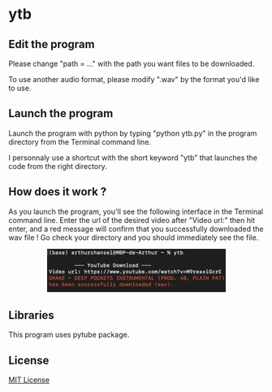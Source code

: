 # ytb

## Edit the program
Please change "path = ..." with the path you want files to be downloaded.

To use another audio format, please modify ".wav" by the format you'd like to use.

## Launch the program
Launch the program with python by typing "python ytb.py" in the program directory from the Terminal command line.

I personnaly use a shortcut with the short keyword "ytb" that launches the code from the right directory.

## How does it work ?
As you launch the program, you'll see the following interface in the Terminal command line. Enter the url of the desired video after "Video url:" then hit enter, and a red message will confirm that you successfully downloaded the wav file ! Go check your directory and you should immediately see the file.

<p align="center">
  <img src="img/download.png" width=70% height=70%>
</p>

## Libraries
This program uses pytube package.

## License
[MIT License](LICENSE)
